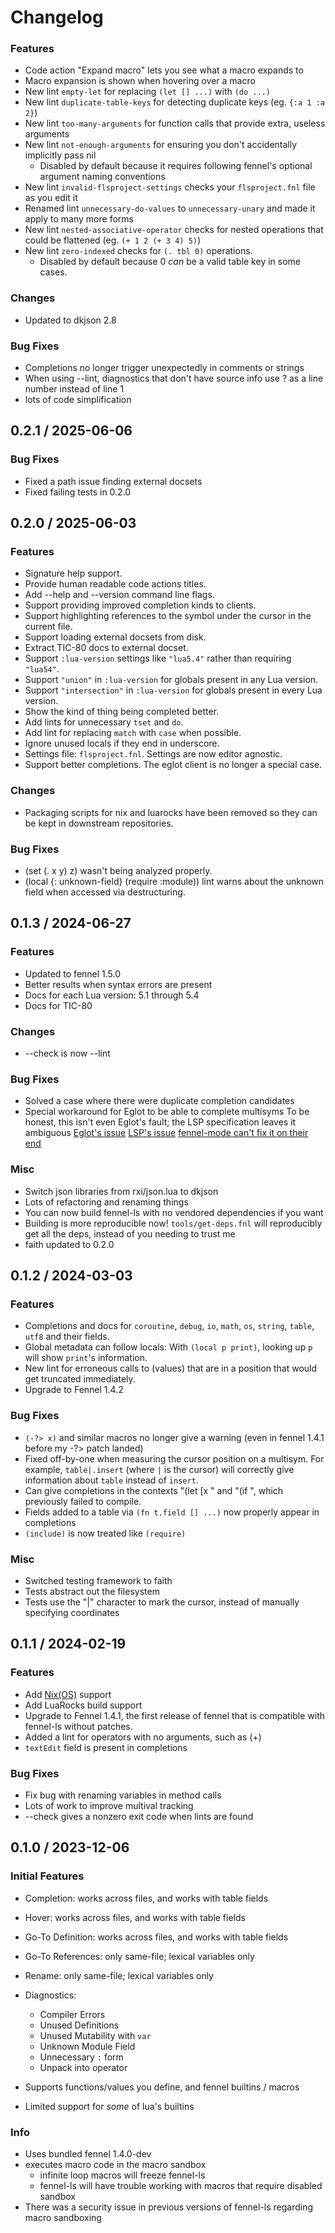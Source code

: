# Changelog

### Features
* Code action "Expand macro" lets you see what a macro expands to
* Macro expansion is shown when hovering over a macro
* New lint `empty-let` for replacing `(let [] ...)` with `(do ...)`
* New lint `duplicate-table-keys` for detecting duplicate keys (eg. `{:a 1 :a 2}`)
* New lint `too-many-arguments` for function calls that provide extra, useless arguments
* New lint `not-enough-arguments` for ensuring you don't accidentally implicitly pass nil
    * Disabled by default because it requires following fennel's optional argument naming conventions
* New lint `invalid-flsproject-settings` checks your `flsproject.fnl` file as you edit it
* Renamed lint `unnecessary-do-values` to `unnecessary-unary` and made it apply to many more forms
* New lint `nested-associative-operator` checks for nested operations that could be flattened (eg. `(+ 1 2 (+ 3 4) 5)`)
* New lint `zero-indexed` checks for `(. tbl 0)` operations.
    * Disabled by default because 0 *can* be a valid table key in some cases.

### Changes
* Updated to dkjson 2.8

### Bug Fixes
* Completions no longer trigger unexpectedly in comments or strings
* When using --lint, diagnostics that don't have source info use ? as a line number instead of line 1
* lots of code simplification

## 0.2.1 / 2025-06-06

### Bug Fixes
* Fixed a path issue finding external docsets
* Fixed failing tests in 0.2.0

## 0.2.0 / 2025-06-03

### Features

* Signature help support.
* Provide human readable code actions titles.
* Add --help and --version command line flags.
* Support providing improved completion kinds to clients.
* Support highlighting references to the symbol under the cursor in the current file.
* Support loading external docsets from disk.
* Extract TIC-80 docs to external docset.
* Support `:lua-version` settings like `"lua5.4"` rather than requiring `"lua54"`.
* Support `"union"` in `:lua-version` for globals present in any Lua version.
* Support `"intersection"` in `:lua-version` for globals present in every Lua version.
* Show the kind of thing being completed better.
* Add lints for unnecessary `tset` and `do`.
* Add lint for replacing `match` with `case` when possible.
* Ignore unused locals if they end in underscore.
* Settings file: `flsproject.fnl`. Settings are now editor agnostic.
* Support better completions. The eglot client is no longer a special case.

### Changes

* Packaging scripts for nix and luarocks have been removed so they can be kept in downstream repositories.

### Bug Fixes
* (set (. x y) z) wasn't being analyzed properly.
* (local {: unknown-field} (require :module)) lint warns about the unknown field when accessed via destructuring.

## 0.1.3 / 2024-06-27

### Features
* Updated to fennel 1.5.0
* Better results when syntax errors are present
* Docs for each Lua version: 5.1 through 5.4
* Docs for TIC-80

### Changes
* --check is now --lint

### Bug Fixes
* Solved a case where there were duplicate completion candidates
* Special workaround for Eglot to be able to complete multisyms
    To be honest, this isn't even Eglot's fault; the LSP specification leaves it ambiguous
    [Eglot's issue](https://github.com/joaotavora/eglot/issues/402)
    [LSP's issue](https://github.com/microsoft/language-server-protocol/issues/648)
    [fennel-mode can't fix it on their end](https://git.sr.ht/~technomancy/fennel-mode/commit/188ee04e86792cd4bce75d52b9603cc833b63b48)

### Misc
* Switch json libraries from rxi/json.lua to dkjson
* Lots of refactoring and renaming things
* You can now build fennel-ls with no vendored dependencies if you want
* Building is more reproducible now! `tools/get-deps.fnl` will reproducibly get all the deps, instead of you needing to trust me
* faith updated to 0.2.0

## 0.1.2 / 2024-03-03

### Features
* Completions and docs for `coroutine`, `debug`, `io`, `math`, `os`, `string`, `table`, `utf8` and their fields.
* Global metadata can follow locals: With `(local p print)`, looking up `p` will show `print`'s information.
* New lint for erroneous calls to (values) that are in a position that would get truncated immediately.
* Upgrade to Fennel 1.4.2

### Bug Fixes
* `(-?> x)` and similar macros no longer give a warning (even in fennel 1.4.1 before my -?> patch landed)
* Fixed off-by-one when measuring the cursor position on a multisym. For example, `table|.insert` (where `|` is the cursor) will correctly give information about `table` instead of `insert`.
* Can give completions in the contexts "(let [x " and "(if ", which previously failed to compile.
* Fields added to a table via `(fn t.field [] ...)` now properly appear in completions
* `(include)` is now treated like `(require)`

### Misc
* Switched testing framework to faith
* Tests abstract out the filesystem
* Tests use the "|" character to mark the cursor, instead of manually specifying coordinates

## 0.1.1 / 2024-02-19

### Features
* Add [Nix(OS)](https://nixos.org) support
* Add LuaRocks build support
* Upgrade to Fennel 1.4.1, the first release of fennel that is compatible with fennel-ls without patches.
* Added a lint for operators with no arguments, such as (+)
* `textEdit` field is present in completions

### Bug Fixes
* Fix bug with renaming variables in method calls
* Lots of work to improve multival tracking
* --check gives a nonzero exit code when lints are found

## 0.1.0 / 2023-12-06

### Initial Features
* Completion: works across files, and works with table fields
* Hover: works across files, and works with table fields
* Go-To Definition: works across files, and works with table fields
* Go-To References: only same-file; lexical variables only
* Rename: only same-file; lexical variables only
* Diagnostics:
    * Compiler Errors
    * Unused Definitions
    * Unused Mutability with `var`
    * Unknown Module Field
    * Unnecessary `:` form
    * Unpack into operator

* Supports functions/values you define, and fennel builtins / macros
* Limited support for *some* of lua's builtins

### Info
* Uses bundled fennel 1.4.0-dev
* executes macro code in the macro sandbox
    * infinite loop macros will freeze fennel-ls
    * fennel-ls will have trouble working with macros that require disabled sandbox
* There was a security issue in previous versions of fennel-ls regarding macro sandboxing
